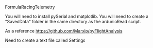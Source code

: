 FormulaRacingTelemetry

You will need to install pySerial and matplotlib.
You will need to create a "SavedData" folder in the same directory as the ardunioRead script.


As a reference https://github.com/Marxlp/pyFlightAnalysis

Need to create a text file called Settings
